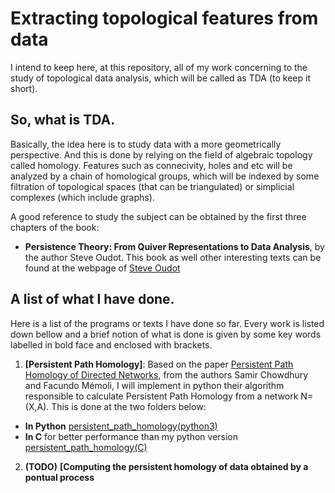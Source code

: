 #  Extracting topological features from data 

I intend to keep here, at this repository, all of my work
concerning to the study of topological data analysis,
which will be called as TDA (to keep it short).

## So, what is TDA.

Basically, the idea here is to study data with a more
geometrically perspective. And this is done by relying
on the field of algebraic topology called homology.
Features such as connecivity, holes and etc will be analyzed
by a chain of homological groups, which will be indexed
by some filtration of topological spaces (that can be triangulated)
or simplicial complexes (which include graphs).

A good reference to study the subject can be obtained by the first three
chapters of the book:
* **Persistence Theory: From Quiver Representations to Data Analysis**,
  by the author Steve Oudot. 
This book as well other interesting texts can be found at the webpage
of [Steve Oudot](https://geometrica.saclay.inria.fr/team/Steve.Oudot/)

## A list of what I have done.
Here is a list of the programs or texts I have done so far.
Every work is listed down bellow and a brief notion of what
is done is given by some key words labelled in bold face
and enclosed with brackets.

1. **[Persistent Path Homology]**: Based on the paper 
[Persistent Path Homology of Directed Networks](https://arxiv.org/abs/1701.00565), from
the authors Samir Chowdhury and Facundo Mémoli, I will implement
in python their algorithm responsible to calculate Persistent Path Homology 
from a network N=(X,A). This is done at the two folders below:
  + **In Python** [persistent_path_homology(python3)](./persistent_path_homology(python3))
  + **In C** for better performance than my python version [persistent_path_homology(C)](./persistent_path_homology(C))

2. **(TODO)** **[Computing the persistent homology of data obtained by a pontual process**
